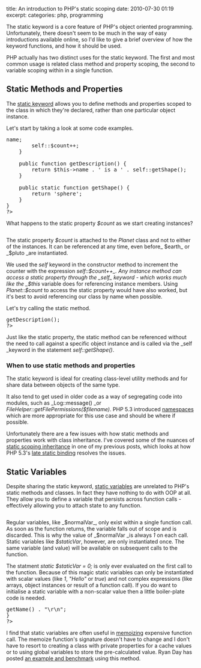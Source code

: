 title: An introduction to PHP's static scoping
date: 2010-07-30 01:19
excerpt: 
categories: php, programming

The static keyword is a  core feature of PHP's object oriented programming. Unfortunately, there  doesn't seem to be much in the way of easy introductions available online, so I'd like to give a brief overview of how the keyword  functions, and how it should be used.

PHP actually has two distinct uses for the static keyword. The first and most common usage is  related class method and property scoping, the second to variable  scoping within in a single function.<!--more-->

## Static Methods and Properties

The [static keyword](http://php.net/static "static keyword") allows you to define methods and properties scoped to the class in  which they're declared, rather than one particular object instance.

Let's start by taking a look at some code examples.

<pre lang="php"><?php
class Planet {
	static $count = 0;
	public $name;

	function __construct($name) {
		$this->name;
		self::$count++;
	}

	public function getDescription() {
		return $this->name . ' is a ' . self::getShape();
	}

	public static function getShape() {
		return 'sphere';
	}
}
?></pre>

What happens to the static property _$count_ as we start creating instances?

<pre lang="php"><?php
//Outputs 0.
echo Planet::$count;

$earth = new Planet('Earth');
$pluto = new Planet('Pluto');

//Outputs 2.
echo Planet::$count;
?></pre>

The static property _$count_ is attached to the _Planet_ class and not to either of the instances. It can be referenced at any time, even before_ $earth_ or _$pluto _are instantiated.

We used the _self_ keyword in the constructor method to increment the counter with the expression _self::$count++_. Any instance method can access a static property through the _self_ keyword - which works much like the _$this_ variable does for referencing instance members. Using _Planet::$count_ to access the static property would have also worked, but it's best to avoid referencing our class by name when possible.

Let's try calling the static method.

<pre lang="php"><?php
//Outputs 'sphere'.
echo Planet::getShape();

//Outputs 'Earth is a sphere'.
echo $earth->getDescription();
?></pre>

Just like the static property, the static method can be referenced without  the need to call against a specific object instance and is called via the _self _keyword in the statement _self::getShape()_.

### When to use static methods and properties

The static keyword is ideal for creating class-level utility methods and for share data  between objects of the same type. 

It also tend to get used in older code as a way of segregating code into modules, such as _Log::message() _or _FileHelper::getFilePermissions($filename)_. PHP 5.3 introduced [namespaces](http://php.net/namespaces "namespaces") which are more appropriate for this use case and should be where if possible.

Unfortunately  there are a few issues with how static methods and  properties work with class inheritance. I've covered some of the nuances of [static scoping inheritance](../2010/03/19/exploring-phps-static-scoping/) in one of my previous posts, which looks at how PHP 5.3's [late static binding](http://php.net/language.oop5.late-static-bindings) resolves the issues.

## Static Variables

Despite sharing the static keyword, [static variables](http://php.net/variables.scope "static variables") are unrelated to PHP's static methods and classes. In fact they have  nothing to do with OOP at all. They allow you to define a variable that  persists across function calls - effectively allowing you to attach state  to any function.

<pre lang="php"><?php
function hello() {
	static $staticVar = 1;
	$normalVar = 1;
	return "Hello " . $staticVar++ . " " . $normalVar++ . "\r\n";
}

echo hello(); //Prints "Hello 1 1"
echo hello(); //Prints "Hello 2 1"
echo hello(); //Prints "Hello 3 1"
?></pre>

Regular variables, like _$normalVar_,  only exist within a single function call. As soon as the function  returns, the variable falls out of scope and is discarded. This is why  the value of _$normalVar _is always _1_ on each call. Static variables like _$staticVar_, however, are only instantiated once. The same variable (and value) will be available on subsequent calls to the function.

The statment _static $staticVar = 0;_ is only ever evaluated on the first call to the function. Because of  this magic static variables can only be instantiated with scalar values  (like _1_, _"Hello"_ or _true_) and not complex  expressions (like arrays, object instances or result of a function  call). If you do want to initialise a static variable with a non-scalar  value then a little boiler-plate code is needed.
<pre lang="php"><?php
function hello() {
	static $world = null;
	if ($world === null) {
		$world = new Planet('Earth');
	}
	return "Hello " . $world->getName() . "\r\n";
}
?></pre>

I find that static variables are often useful in [memoizing](http://en.wikipedia.org/wiki/Memoization) expensive function call. The memoize function's signature doesn't have to change and I don't have to resort to creating a class with private properties for a cache values or to using global variables to store the pre-calculated value. Ryan Day has posted [an example and benchmark](http://www.ryanday.net/?p=210) using this method.